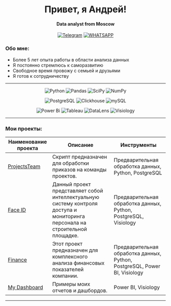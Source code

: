 <div id="header" align="center">
    <h1>Привет, я Андрей!</h1>
    <h4>Data analyst from Moscow</h4>
</div>

<div align="center">

  <a href="">[![Telegram](https://img.shields.io/badge/Telegram-blue?style=for-the-badge&logo=telegram&logoColor=white)](https://t.me/Andrey_trtk)</a>
  <a href="">[![WHATSAPP](https://img.shields.io/badge/-WHATSAPP-28D146?style=for-the-badge&logo=whatsapp&logoColor=FFFFFF)](https://wa.me/9109716567)</a>

</div>

### Обо мне:
- Более 5 лет опыта работы в области анализа данных
- Я постоянно стремлюсь к саморазвитию
- Свободное время провожу с семьей и друзьями
- Я готов к сотрудничеству

---
<div align="center">

![Python](https://img.shields.io/badge/-Python-0b0038?style=for-the-badge&logo=python&logoColor=3c78a9)
![Pandas](https://img.shields.io/badge/pandas-0b0038?style=for-the-badge&logo=pandas&logoColor=white)
![SciPy](https://img.shields.io/badge/SciPy-0b0038?style=for-the-badge&logo=scipy&logoColor=%white)
![NumPy](https://img.shields.io/badge/numpy-0b0038?style=for-the-badge&logo=numpy&logoColor=4c74cc)

![PostgreSQL](https://img.shields.io/badge/PostgreSQL-0b0038?logo=PostgreSQL&s&style=for-the-badge)
![Clickhouse](https://img.shields.io/badge/Clickhouse-0b0038?logo=Clickhouse&style=for-the-badge)
![mySQL](https://img.shields.io/badge/mySQL-0b0038?logo=mySQL&s&style=for-the-badge)

![Power Bi](https://img.shields.io/badge/power_bi-0b0038?style=for-the-badge&logo=powerbi&logoColor=4c74cc)
![Tableau](https://img.shields.io/badge/Tableau-0b0038?logo=Tableau&s&logoColor=yellow&style=for-the-badge)
![DataLens](https://img.shields.io/badge/DataLens-0b0038?style=for-the-badge&logo=datalens&logoColor=4c74cc)
![Visiology](https://img.shields.io/badge/Visiology-0b0038?style=for-the-badge&logo=visiology&logoColor=4c74cc)
</div>
<hr>

### Мои проекты:

| Наименование проекта | Описание | Инструменты |
|----------------|-----------------|-----------------|
|[ProjectsTeam](https://github.com/AndreyTretjak/Projects_team)| Скрипт предназначен для обработки приказов на команды проектов. | Предварительная обработка данных, Python, PostgreSQL |
|[Face ID](https://github.com/AndreyTretjak/Face_id)  | Данный проект представляет собой интеллектуальную систему контроля доступа и мониторинга персонала на строительной площадке. | Предварительная обработка данных, Python, PostgreSQL, Visiology |
|[Finance](https://github.com/AndreyTretjak/Finance)| Этот проект предназначен для комплексного анализа финансовых показателей компании. | Предварительная обработка данных, Python, PostgreSQL, Power BI, Visiology |
|[My Dashboard](https://github.com/AndreyTretjak/Dashboards)| Примеры моих отчетов и дашбордов. | Power BI, Visiology |

<hr>
